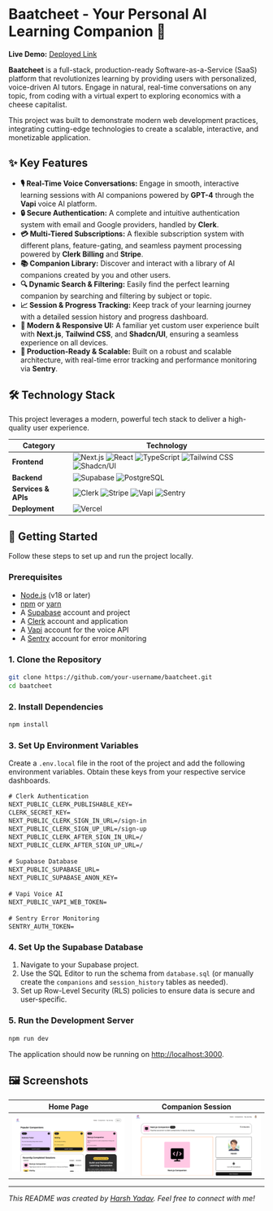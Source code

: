 # Baatcheet - Your Personal AI Learning Companion 🤖

<!-- ![Baatcheet Demo](./public/images/logo.svg)  -->
<!-- Replace with a good screenshot or GIF of your app -->

**Live Demo:** [Deployed Link](https://baatcheet-dusky.vercel.app/) <!-- Replace with your live app link -->

**Baatcheet** is a full-stack, production-ready Software-as-a-Service (SaaS) platform that revolutionizes learning by providing users with personalized, voice-driven AI tutors. Engage in natural, real-time conversations on any topic, from coding with a virtual expert to exploring economics with a cheese capitalist.

This project was built to demonstrate modern web development practices, integrating cutting-edge technologies to create a scalable, interactive, and monetizable application.

## ✨ Key Features

-   **🎙️ Real-Time Voice Conversations:** Engage in smooth, interactive learning sessions with AI companions powered by **GPT-4** through the **Vapi** voice AI platform.
-   **🔒 Secure Authentication:** A complete and intuitive authentication system with email and Google providers, handled by **Clerk**.
-   **💳 Multi-Tiered Subscriptions:** A flexible subscription system with different plans, feature-gating, and seamless payment processing powered by **Clerk Billing** and **Stripe**.
-   **📚 Companion Library:** Discover and interact with a library of AI companions created by you and other users.
-   **🔍 Dynamic Search & Filtering:** Easily find the perfect learning companion by searching and filtering by subject or topic.
-   **📈 Session & Progress Tracking:** Keep track of your learning journey with a detailed session history and progress dashboard.
-   **🎨 Modern & Responsive UI:** A familiar yet custom user experience built with **Next.js**, **Tailwind CSS**, and **Shadcn/UI**, ensuring a seamless experience on all devices.
-   **🚀 Production-Ready & Scalable:** Built on a robust and scalable architecture, with real-time error tracking and performance monitoring via **Sentry**.

## 🛠️ Technology Stack

This project leverages a modern, powerful tech stack to deliver a high-quality user experience.

| Category          | Technology                                                                                                  |
| ----------------- | ----------------------------------------------------------------------------------------------------------- |
| **Frontend**      | ![Next.js](https://img.shields.io/badge/Next.js-000000?logo=nextdotjs) ![React](https://img.shields.io/badge/React-61DAFB?logo=react) ![TypeScript](https://img.shields.io/badge/TypeScript-3178C6?logo=typescript) ![Tailwind CSS](https://img.shields.io/badge/Tailwind_CSS-06B6D4?logo=tailwindcss) ![Shadcn/UI](https://img.shields.io/badge/shadcn/ui-000000) |
| **Backend**       | ![Supabase](https://img.shields.io/badge/Supabase-3FCF8E?logo=supabase) ![PostgreSQL](https://img.shields.io/badge/PostgreSQL-4169E1?logo=postgresql) |
| **Services & APIs** | ![Clerk](https://img.shields.io/badge/Clerk-6C47FF) ![Stripe](https://img.shields.io/badge/Stripe-6772E5?logo=stripe) ![Vapi](https://img.shields.io/badge/Vapi-1A1A1A) ![Sentry](https://img.shields.io/badge/Sentry-362D59?logo=sentry) |
| **Deployment**    | ![Vercel](https://img.shields.io/badge/Vercel-000000?logo=vercel) |

## 🚀 Getting Started

Follow these steps to set up and run the project locally.

### Prerequisites

-   [Node.js](https://nodejs.org/) (v18 or later)
-   [npm](https://www.npmjs.com/) or [yarn](https://yarnpkg.com/)
-   A [Supabase](https://supabase.com/) account and project
-   A [Clerk](https://clerk.com/) account and application
-   A [Vapi](https://vapi.ai/) account for the voice API
-   A [Sentry](https://sentry.io/) account for error monitoring

### 1. Clone the Repository

```bash
git clone https://github.com/your-username/baatcheet.git
cd baatcheet
```

### 2. Install Dependencies

```bash
npm install
```

### 3. Set Up Environment Variables

Create a `.env.local` file in the root of the project and add the following environment variables. Obtain these keys from your respective service dashboards.

```env
# Clerk Authentication
NEXT_PUBLIC_CLERK_PUBLISHABLE_KEY=
CLERK_SECRET_KEY=
NEXT_PUBLIC_CLERK_SIGN_IN_URL=/sign-in
NEXT_PUBLIC_CLERK_SIGN_UP_URL=/sign-up
NEXT_PUBLIC_CLERK_AFTER_SIGN_IN_URL=/
NEXT_PUBLIC_CLERK_AFTER_SIGN_UP_URL=/

# Supabase Database
NEXT_PUBLIC_SUPABASE_URL=
NEXT_PUBLIC_SUPABASE_ANON_KEY=

# Vapi Voice AI
NEXT_PUBLIC_VAPI_WEB_TOKEN=

# Sentry Error Monitoring
SENTRY_AUTH_TOKEN=
```

### 4. Set Up the Supabase Database

1.  Navigate to your Supabase project.
2.  Use the SQL Editor to run the schema from `database.sql` (or manually create the `companions` and `session_history` tables as needed).
3.  Set up Row-Level Security (RLS) policies to ensure data is secure and user-specific.

### 5. Run the Development Server

```bash
npm run dev
```

The application should now be running on [http://localhost:3000](http://localhost:3000).

## 🖼️ Screenshots

| Home Page                                    | Companion Session                                    |
| -------------------------------------------- | ---------------------------------------------------- |
| ![Home Page Screenshot](public/readme/HomePage.png) | ![Companion Session Screenshot](./public/readme/CompanionSession.png) |

---

_This README was created by [Harsh Yadav](https://github.com/yadavharsh2004). Feel free to connect with me!_
